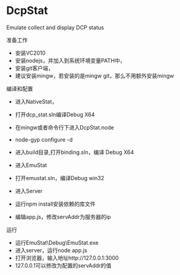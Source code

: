 DcpStat
=======

Emulate collect and display DCP status

准备工作
- 安装VC2010
- 安装nodejs，并加入到系统环境变量PATH中，
- 安装git客户端，
- 建议安装mingw，若安装的是mingw git，那么不用额外安装mingw

编译和配置

- 进入NativeStat，
- 打开dcp_stat.sln编译Debug X64

- 在mingw或者命令行下进入DcpStat.node
- node-gyp configure -d
- 进入build目录,打开binding.sln，编译 Debug X64

- 进入EmuStat
- 打开emustat.sln，编译Debug win32

- 进入Server
- 运行npm install安装依赖的库文件
- 编辑app.js，修改servAddr为服务器的ip

运行
- 运行EmuStat\Debug\EmuStat.exe
- 进入server，运行node app.js
- 打开浏览器，输入地址http://127.0.0.1:3000
- 127.0.0.1可以修改为配置的servAddr的值
